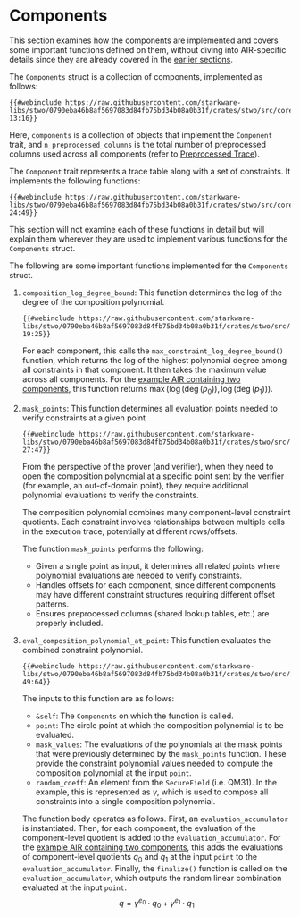 # Components

This section examines how the components are implemented and covers some important functions defined on them, without diving into AIR-specific details since they are already covered in the [earlier sections](../../air-development/index.md).

The `Components` struct is a collection of components, implemented as follows:
```rust,no_run,noplayground
{{#webinclude https://raw.githubusercontent.com/starkware-libs/stwo/0790eba46b8af5697083d84fb75bd34b08a0b31f/crates/stwo/src/core/air/components.rs 13:16}}
```

Here, `components` is a collection of objects that implement the `Component` trait, and `n_preprocessed_columns` is the total number of preprocessed columns used across all components (refer to [Preprocessed Trace](../../air-development/preprocessed-trace/index.md)).


The `Component` trait represents a trace table along with a set of constraints. It implements the following functions:
```rust,no_run,noplayground
{{#webinclude https://raw.githubusercontent.com/starkware-libs/stwo/0790eba46b8af5697083d84fb75bd34b08a0b31f/crates/stwo/src/core/air/mod.rs 24:49}}
```
This section will not examine each of these functions in detail but will explain them wherever they are used to implement various functions for the `Components` struct.

The following are some important functions implemented for the `Components` struct.

1. `composition_log_degree_bound`: This function determines the log of the degree of the composition polynomial.
    ```rust,no_run,noplayground
    {{#webinclude https://raw.githubusercontent.com/starkware-libs/stwo/0790eba46b8af5697083d84fb75bd34b08a0b31f/crates/stwo/src/core/air/components.rs 19:25}}
    ```
    For each component, this calls the `max_constraint_log_degree_bound()` function, which returns the log of the highest polynomial degree among all constraints in that component. It then takes the maximum value across all components. For the [example AIR containing two components](./overview.md#air-to-composition-polynomial), this function returns $\max({\log{(\deg{(p_0)})}, \log{(\deg{(p_1)})}})$.

2. `mask_points`: This function determines all evaluation points needed to verify constraints at a given point
    ```rust,no_run,noplayground
    {{#webinclude https://raw.githubusercontent.com/starkware-libs/stwo/0790eba46b8af5697083d84fb75bd34b08a0b31f/crates/stwo/src/core/air/components.rs 27:47}}
    ```
    From the perspective of the prover (and verifier), when they need to open the composition polynomial at a specific point sent by the verifier (for example, an out-of-domain point), they require additional polynomial evaluations to verify the constraints.

    The composition polynomial combines many component-level constraint quotients. Each constraint involves relationships between multiple cells in the execution trace, potentially at different rows/offsets.

    The function `mask_points` performs the following:
    - Given a single point as input, it determines all related points where polynomial evaluations are needed to verify constraints.
    - Handles offsets for each component, since different components may have different constraint structures requiring different offset patterns.
    - Ensures preprocessed columns (shared lookup tables, etc.) are properly included.


3. `eval_composition_polynomial_at_point`: This function evaluates the combined constraint polynomial.
    ```rust,no_run,noplayground
    {{#webinclude https://raw.githubusercontent.com/starkware-libs/stwo/0790eba46b8af5697083d84fb75bd34b08a0b31f/crates/stwo/src/core/air/components.rs 49:64}}
    ```
    The inputs to this function are as follows:
    - `&self`: The `Components` on which the function is called.
    - `point`: The circle point at which the composition polynomial is to be evaluated.
    - `mask_values`: The evaluations of the polynomials at the mask points that were previously determined by the `mask_points` function. These provide the constraint polynomial values needed to compute the composition polynomial at the input `point`.
    - `random_coeff`: An element from the `SecureField` (i.e. $\mathsf{QM31}$). In the example, this is represented as $\gamma$, which is used to compose all constraints into a single composition polynomial.

    The function body operates as follows. First, an `evaluation_accumulator` is instantiated. Then, for each component, the evaluation of the component-level quotient is added to the `evaluation_accumulator`. For the [example AIR containing two components](./overview.md#air-to-composition-polynomial), this adds the evaluations of component-level quotients $q_0$ and $q_1$ at the input `point` to the `evaluation_accumulator`. Finally, the `finalize()` function is called on the `evaluation_accumulator`, which outputs the random linear combination evaluated at the input `point`.
    $$
    q = \gamma^{e_0} \cdot q_0 + \gamma^{e_1} \cdot q_1
    $$
